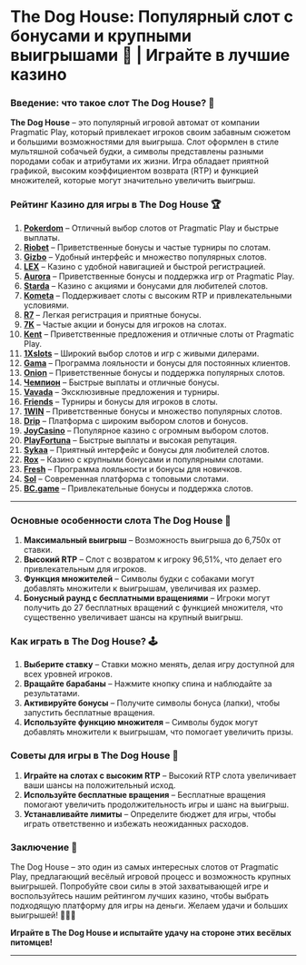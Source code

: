 # The Dog House: Популярный слот с бонусами и крупными выигрышами 🎉 | Играйте в лучшие казино

### Введение: что такое слот The Dog House? 🎯

**The Dog House** – это популярный игровой автомат от компании Pragmatic Play, который привлекает игроков своим забавным сюжетом и большими возможностями для выигрыша. Слот оформлен в стиле мультяшной собачьей будки, а символы представлены разными породами собак и атрибутами их жизни. Игра обладает приятной графикой, высоким коэффициентом возврата (RTP) и функцией множителей, которые могут значительно увеличить выигрыш.

### Рейтинг Казино для игры в The Dog House 🏆

1. **[Pokerdom](https://brandplay.link/4k77v2yx)** – Отличный выбор слотов от Pragmatic Play и быстрые выплаты.
2. **[Riobet](https://brandplay.link/7xBLTPyj)** – Приветственные бонусы и частые турниры по слотам.
3. **[Gizbo](https://brandplay.link/bprXw4YV)** – Удобный интерфейс и множество популярных слотов.
4. **[LEX](https://brandplay.link/zW4hdDFV)** – Казино с удобной навигацией и быстрой регистрацией.
5. **[Aurora](https://10trafic-stat2.com/click/668546556bcc6313411604bd/6766/13032/subaccount)** – Приветственные бонусы и поддержка игр от Pragmatic Play.
6. **[Starda](https://brandplay.link/fB7xwRFL)** – Казино с акциями и бонусами для любителей слотов.
7. **[Kometa](https://brandplay.link/8ZymQJV8)** – Поддерживает слоты с высоким RTP и привлекательными условиями.
8. **[R7](https://brandplay.link/bMd3Yjsw)** – Легкая регистрация и приятные бонусы.
9. **[7K](https://brandplay.link/BvQyFShp)** – Частые акции и бонусы для игроков на слотах.
10. **[Kent](https://brandplay.link/Fv2WP3js)** – Приветственные предложения и отличные слоты от Pragmatic Play.
11. **[1Xslots](https://brandplay.link/hSB1khtr)** – Широкий выбор слотов и игр с живыми дилерами.
12. **[Gama](https://brandplay.link/j6NMKsDz)** – Программа лояльности и бонусы для постоянных клиентов.
13. **[Onion](https://brandplay.link/zBGRVpQ9)** – Приветственные бонусы и поддержка популярных слотов.
14. **[Чемпион](https://temon-gter.cfd/go/lRq?p80412p304504pcc44t17455)** – Быстрые выплаты и отличные бонусы.
15. **[Vavada](https://vavadapartner.pro/?promo=ea5c9275-6854-4505-94fc-95ab18221945-linkb2)** – Эксклюзивные предложения и турниры.
16. **[Friends](https://gofriends.vc/linkb2)** – Турниры и бонусы для игроков в слоты.
17. **[1WIN](https://brandplay.link/smXVpBbG)** – Приветственные бонусы и множество популярных слотов.
18. **[Drip](https://drp-ircp01.com/c07e6a3db)** – Платформа с широким выбором слотов и бонусов.
19. **[JoyCasino](https://rpc30.call2me.pro/?/ru/registration?apkpop=0&partner=p24970p3291217pc98f)** – Популярное казино с огромным выбором слотов.
20. **[PlayFortuna](https://fortunapromo.net/alt/playfortuna/registration?0dc4a9362a71feb7e3f165fb8e766f70)** – Быстрые выплаты и высокая репутация.
21. **[Sykaa](https://s-two-way.com/?source=linkb2&pid=30697)** – Приятный интерфейс и бонусы для любителей слотов.
22. **[Rox](https://rox-pvwfpjgcxe.com/cb1ee18a5)** – Казино с крупными бонусами и популярными слотами.
23. **[Fresh](https://fresh-eumwkxwao.com/c3f7b485d)** – Программа лояльности и бонусы для новичков.
24. **[Sol](https://sol-mmtdzfbaco.com/cb2415bca)** – Современная платформа с топовыми слотами.
25. **[BC.game](https://partnerbcgame.com/dcc53d441)** – Привлекательные бонусы и поддержка слотов.

---

### Основные особенности слота The Dog House 🎰

1. **Максимальный выигрыш** – Возможность выигрыша до 6,750x от ставки.
2. **Высокий RTP** – Слот с возвратом к игроку 96,51%, что делает его привлекательным для игроков.
3. **Функция множителей** – Символы будки с собаками могут добавлять множители к выигрышам, увеличивая их размер.
4. **Бонусный раунд с бесплатными вращениями** – Игроки могут получить до 27 бесплатных вращений с функцией множителя, что существенно увеличивает шансы на крупный выигрыш.

### Как играть в The Dog House? 🕹️

1. **Выберите ставку** – Ставки можно менять, делая игру доступной для всех уровней игроков.
2. **Вращайте барабаны** – Нажмите кнопку спина и наблюдайте за результатами.
3. **Активируйте бонусы** – Получите символы бонуса (лапки), чтобы запустить бесплатные вращения.
4. **Используйте функцию множителя** – Символы будок могут добавлять множители к выигрышам, что помогает увеличить призы.

### Советы для игры в The Dog House 🎯

1. **Играйте на слотах с высоким RTP** – Высокий RTP слота увеличивает ваши шансы на положительный исход.
2. **Используйте бесплатные вращения** – Бесплатные вращения помогают увеличить продолжительность игры и шанс на выигрыш.
3. **Устанавливайте лимиты** – Определите бюджет для игры, чтобы играть ответственно и избежать неожиданных расходов.

### Заключение 📝

The Dog House – это один из самых интересных слотов от Pragmatic Play, предлагающий весёлый игровой процесс и возможность крупных выигрышей. Попробуйте свои силы в этой захватывающей игре и воспользуйтесь нашим рейтингом лучших казино, чтобы выбрать подходящую платформу для игры на деньги. Желаем удачи и больших выигрышей! 🐶🎰💸

**Играйте в The Dog House и испытайте удачу на стороне этих весёлых питомцев!**

---
